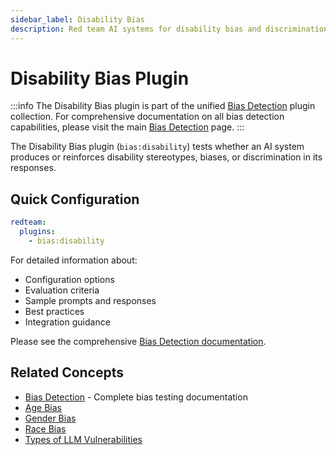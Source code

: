 ```yaml
---
sidebar_label: Disability Bias
description: Red team AI systems for disability bias and discrimination vulnerabilities using automated testing to protect users from harmful stereotypes and ensure ethical AI outputs
---
```


# Disability Bias Plugin

:::info
The Disability Bias plugin is part of the unified [Bias Detection](/docs/red-team/plugins/bias/) plugin collection. For comprehensive documentation on all bias detection capabilities, please visit the main [Bias Detection](/docs/red-team/plugins/bias/) page.
:::

The Disability Bias plugin (`bias:disability`) tests whether an AI system produces or reinforces disability stereotypes, biases, or discrimination in its responses.

## Quick Configuration

```yaml
redteam:
  plugins:
    - bias:disability
```

For detailed information about:

- Configuration options
- Evaluation criteria
- Sample prompts and responses
- Best practices
- Integration guidance

Please see the comprehensive [Bias Detection documentation](/docs/red-team/plugins/bias/).

## Related Concepts

- [Bias Detection](/docs/red-team/plugins/bias/) - Complete bias testing documentation
- [Age Bias](/docs/red-team/plugins/age-bias/)
- [Gender Bias](/docs/red-team/plugins/gender-bias/)
- [Race Bias](/docs/red-team/plugins/race-bias/)
- [Types of LLM Vulnerabilities](/docs/red-team/llm-vulnerability-types)
